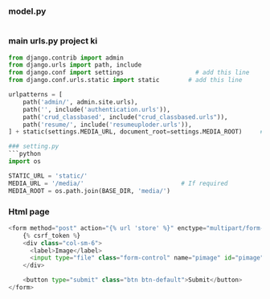 ### model.py
```python

```

### main urls.py project ki
```python
from django.contrib import admin
from django.urls import path, include
from django.conf import settings					# add this line
from django.conf.urls.static import static        # add this line

urlpatterns = [
    path('admin/', admin.site.urls),
    path('', include('authentication.urls')),
    path('crud_classbased', include("crud_classbased.urls")),
    path('resume/', include('resumeuploder.urls')),
] + static(settings.MEDIA_URL, document_root=settings.MEDIA_ROOT)     # add this line

### setting.py
```python
import os

STATIC_URL = 'static/'
MEDIA_URL = '/media/'                           # If required
MEDIA_ROOT = os.path.join(BASE_DIR, 'media/')
```

### Html page
```python
<form method="post" action="{% url 'store' %}" enctype="multipart/form-data">
    {% csrf_token %}
    <div class="col-sm-6">
      <label>Image</label>
      <input type="file" class="form-control" name="pimage" id="pimage">
    </div>

    <button type="submit" class="btn btn-default">Submit</button>
</form>
```